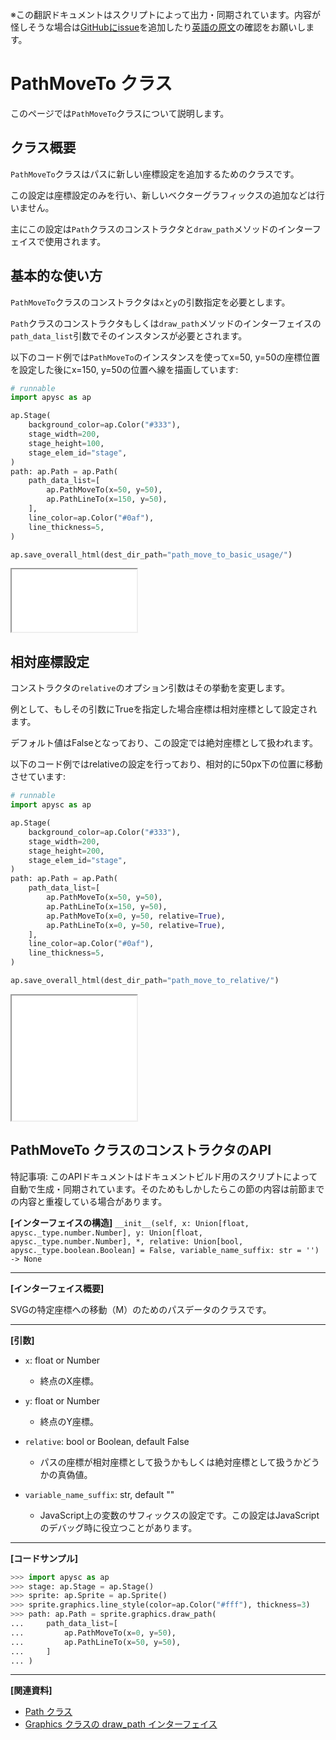 <span class="inconspicuous-txt">※この翻訳ドキュメントはスクリプトによって出力・同期されています。内容が怪しそうな場合は<a href="https://github.com/simon-ritchie/apysc/issues" target="_blank">GitHubにissue</a>を追加したり[英語の原文](https://simon-ritchie.github.io/apysc/en/path_move_to.html)の確認をお願いします。</span>

# PathMoveTo クラス

このページでは`PathMoveTo`クラスについて説明します。

## クラス概要

`PathMoveTo`クラスはパスに新しい座標設定を追加するためのクラスです。

この設定は座標設定のみを行い、新しいベクターグラフィックスの追加などは行いません。

主にこの設定は`Path`クラスのコンストラクタと`draw_path`メソッドのインターフェイスで使用されます。

## 基本的な使い方

`PathMoveTo`クラスのコンストラクタは`x`と`y`の引数指定を必要とします。

`Path`クラスのコンストラクタもしくは`draw_path`メソッドのインターフェイスの`path_data_list`引数でそのインスタンスが必要とされます。

以下のコード例では`PathMoveTo`のインスタンスを使ってx=50, y=50の座標位置を設定した後にx=150, y=50の位置へ線を描画しています:

```py
# runnable
import apysc as ap

ap.Stage(
    background_color=ap.Color("#333"),
    stage_width=200,
    stage_height=100,
    stage_elem_id="stage",
)
path: ap.Path = ap.Path(
    path_data_list=[
        ap.PathMoveTo(x=50, y=50),
        ap.PathLineTo(x=150, y=50),
    ],
    line_color=ap.Color("#0af"),
    line_thickness=5,
)

ap.save_overall_html(dest_dir_path="path_move_to_basic_usage/")
```

<iframe src="static/path_move_to_basic_usage/index.html" width="200" height="100"></iframe>

## 相対座標設定

コンストラクタの`relative`のオプション引数はその挙動を変更します。

例として、もしその引数にTrueを指定した場合座標は相対座標として設定されます。

デフォルト値はFalseとなっており、この設定では絶対座標として扱われます。

以下のコード例ではrelativeの設定を行っており、相対的に50px下の位置に移動させています:

```py
# runnable
import apysc as ap

ap.Stage(
    background_color=ap.Color("#333"),
    stage_width=200,
    stage_height=200,
    stage_elem_id="stage",
)
path: ap.Path = ap.Path(
    path_data_list=[
        ap.PathMoveTo(x=50, y=50),
        ap.PathLineTo(x=150, y=50),
        ap.PathMoveTo(x=0, y=50, relative=True),
        ap.PathLineTo(x=0, y=50, relative=True),
    ],
    line_color=ap.Color("#0af"),
    line_thickness=5,
)

ap.save_overall_html(dest_dir_path="path_move_to_relative/")
```

<iframe src="static/path_move_to_relative/index.html" width="200" height="200"></iframe>

## PathMoveTo クラスのコンストラクタのAPI

<span class="inconspicuous-txt">特記事項: このAPIドキュメントはドキュメントビルド用のスクリプトによって自動で生成・同期されています。そのためもしかしたらこの節の内容は前節までの内容と重複している場合があります。</span>

**[インターフェイスの構造]** `__init__(self, x: Union[float, apysc._type.number.Number], y: Union[float, apysc._type.number.Number], *, relative: Union[bool, apysc._type.boolean.Boolean] = False, variable_name_suffix: str = '') -> None`<hr>

**[インターフェイス概要]**

SVGの特定座標への移動（M）のためのパスデータのクラスです。<hr>

**[引数]**

- `x`: float or Number
  - 終点のX座標。

- `y`: float or Number
  - 終点のY座標。

- `relative`: bool or Boolean, default False
  - パスの座標が相対座標として扱うかもしくは絶対座標として扱うかどうかの真偽値。

- `variable_name_suffix`: str, default ""
  - JavaScript上の変数のサフィックスの設定です。この設定はJavaScriptのデバッグ時に役立つことがあります。

<hr>

**[コードサンプル]**

```py
>>> import apysc as ap
>>> stage: ap.Stage = ap.Stage()
>>> sprite: ap.Sprite = ap.Sprite()
>>> sprite.graphics.line_style(color=ap.Color("#fff"), thickness=3)
>>> path: ap.Path = sprite.graphics.draw_path(
...     path_data_list=[
...         ap.PathMoveTo(x=0, y=50),
...         ap.PathLineTo(x=50, y=50),
...     ]
... )
```

<hr>

**[関連資料]**

- [Path クラス](https://simon-ritchie.github.io/apysc/jp/jp_path.html)
- [Graphics クラスの draw_path インターフェイス](https://simon-ritchie.github.io/apysc/jp/jp_graphics_draw_path.html)